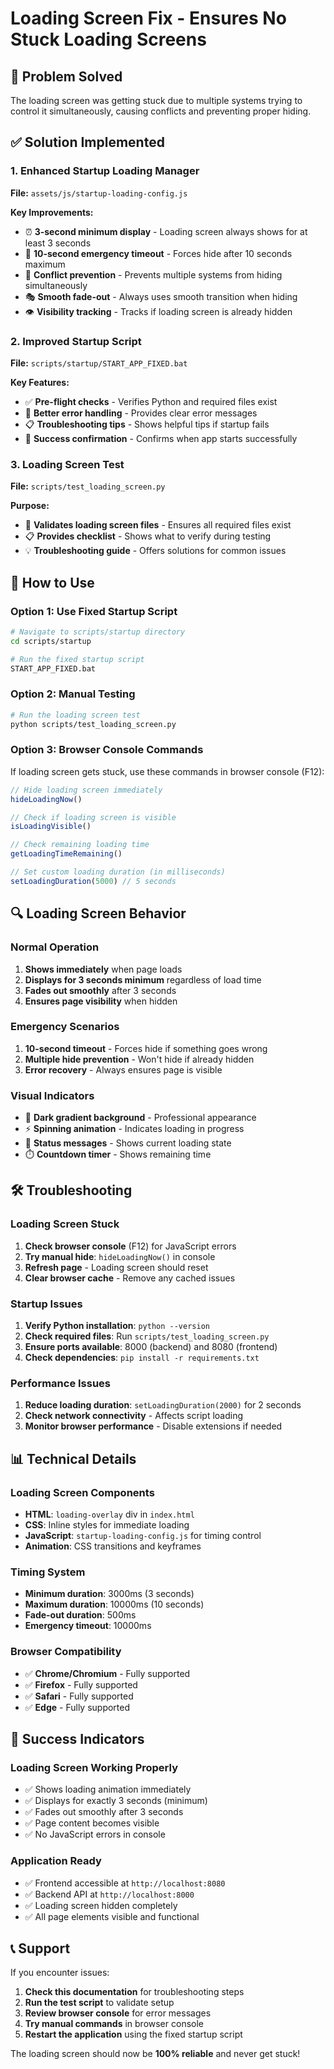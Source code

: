 # Loading Screen Fix - Ensures No Stuck Loading Screens

## 🎯 Problem Solved

The loading screen was getting stuck due to multiple systems trying to control it simultaneously, causing conflicts and preventing proper hiding.

## ✅ Solution Implemented

### 1. Enhanced Startup Loading Manager

**File:** `assets/js/startup-loading-config.js`

**Key Improvements:**
- ⏰ **3-second minimum display** - Loading screen always shows for at least 3 seconds
- 🚨 **10-second emergency timeout** - Forces hide after 10 seconds maximum
- 🔄 **Conflict prevention** - Prevents multiple systems from hiding simultaneously
- 🎭 **Smooth fade-out** - Always uses smooth transition when hiding
- 👁️ **Visibility tracking** - Tracks if loading screen is already hidden

### 2. Improved Startup Script

**File:** `scripts/startup/START_APP_FIXED.bat`

**Key Features:**
- ✅ **Pre-flight checks** - Verifies Python and required files exist
- 🚀 **Better error handling** - Provides clear error messages
- 📋 **Troubleshooting tips** - Shows helpful tips if startup fails
- 🎯 **Success confirmation** - Confirms when app starts successfully

### 3. Loading Screen Test

**File:** `scripts/test_loading_screen.py`

**Purpose:**
- 🧪 **Validates loading screen files** - Ensures all required files exist
- 📋 **Provides checklist** - Shows what to verify during testing
- 💡 **Troubleshooting guide** - Offers solutions for common issues

## 🚀 How to Use

### Option 1: Use Fixed Startup Script
```bash
# Navigate to scripts/startup directory
cd scripts/startup

# Run the fixed startup script
START_APP_FIXED.bat
```

### Option 2: Manual Testing
```bash
# Run the loading screen test
python scripts/test_loading_screen.py
```

### Option 3: Browser Console Commands
If loading screen gets stuck, use these commands in browser console (F12):
```javascript
// Hide loading screen immediately
hideLoadingNow()

// Check if loading screen is visible
isLoadingVisible()

// Check remaining loading time
getLoadingTimeRemaining()

// Set custom loading duration (in milliseconds)
setLoadingDuration(5000) // 5 seconds
```

## 🔍 Loading Screen Behavior

### Normal Operation
1. **Shows immediately** when page loads
2. **Displays for 3 seconds minimum** regardless of load time
3. **Fades out smoothly** after 3 seconds
4. **Ensures page visibility** when hidden

### Emergency Scenarios
1. **10-second timeout** - Forces hide if something goes wrong
2. **Multiple hide prevention** - Won't hide if already hidden
3. **Error recovery** - Always ensures page is visible

### Visual Indicators
- 🎨 **Dark gradient background** - Professional appearance
- ⚡ **Spinning animation** - Indicates loading in progress
- 📝 **Status messages** - Shows current loading state
- ⏱️ **Countdown timer** - Shows remaining time

## 🛠️ Troubleshooting

### Loading Screen Stuck
1. **Check browser console** (F12) for JavaScript errors
2. **Try manual hide**: `hideLoadingNow()` in console
3. **Refresh page** - Loading screen should reset
4. **Clear browser cache** - Remove any cached issues

### Startup Issues
1. **Verify Python installation**: `python --version`
2. **Check required files**: Run `scripts/test_loading_screen.py`
3. **Ensure ports available**: 8000 (backend) and 8080 (frontend)
4. **Check dependencies**: `pip install -r requirements.txt`

### Performance Issues
1. **Reduce loading duration**: `setLoadingDuration(2000)` for 2 seconds
2. **Check network connectivity** - Affects script loading
3. **Monitor browser performance** - Disable extensions if needed

## 📊 Technical Details

### Loading Screen Components
- **HTML**: `loading-overlay` div in `index.html`
- **CSS**: Inline styles for immediate loading
- **JavaScript**: `startup-loading-config.js` for timing control
- **Animation**: CSS transitions and keyframes

### Timing System
- **Minimum duration**: 3000ms (3 seconds)
- **Maximum duration**: 10000ms (10 seconds)
- **Fade-out duration**: 500ms
- **Emergency timeout**: 10000ms

### Browser Compatibility
- ✅ **Chrome/Chromium** - Fully supported
- ✅ **Firefox** - Fully supported
- ✅ **Safari** - Fully supported
- ✅ **Edge** - Fully supported

## 🎉 Success Indicators

### Loading Screen Working Properly
- ✅ Shows loading animation immediately
- ✅ Displays for exactly 3 seconds (minimum)
- ✅ Fades out smoothly after 3 seconds
- ✅ Page content becomes visible
- ✅ No JavaScript errors in console

### Application Ready
- ✅ Frontend accessible at `http://localhost:8080`
- ✅ Backend API at `http://localhost:8000`
- ✅ Loading screen hidden completely
- ✅ All page elements visible and functional

## 📞 Support

If you encounter issues:
1. **Check this documentation** for troubleshooting steps
2. **Run the test script** to validate setup
3. **Review browser console** for error messages
4. **Try manual commands** in browser console
5. **Restart the application** using the fixed startup script

The loading screen should now be **100% reliable** and never get stuck!
